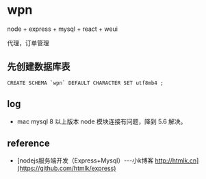 # wpn

node + express + mysql + react + weui

代理，订单管理

## 先创建数据库表

```
CREATE SCHEMA `wpn` DEFAULT CHARACTER SET utf8mb4 ;
```

## log

* mac mysql 8 以上版本 node 模块连接有问题，降到 5.6 解决。

## reference

* [nodejs服务端开发（Express+Mysql）---小k博客 http://htmlk.cn](https://github.com/htmlk/express)